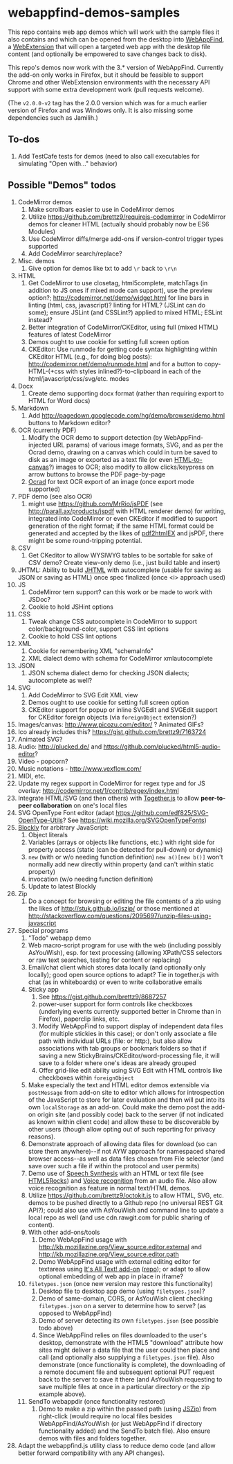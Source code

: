 # webappfind-demos-samples

This repo contains web app demos which will work with the sample files it
also contains and which can be opened from the
desktop into [WebAppFind](https://github.com/brettz9/webappfind), a
[WebExtension](https://developer.mozilla.org/en-US/docs/Mozilla/Add-ons/WebExtensions)
that will open a targeted web app with the desktop file content (and
optionally be empowered to save changes back to disk).

This repo's demos now work with the 3.* version of WebAppFind.
Currently the add-on only works in Firefox, but it should be feasible to support
Chrome and other WebExtension environments with the necessary API support
with some extra development work (pull requests welcome).

(The `v2.0.0-v2` tag has the 2.0.0 version which was for a much earlier
version of Firefox and was Windows only. It is also missing some
dependencies such as Jamilih.)

## To-dos

1. Add TestCafe tests for demos (need to also call executables for simulating
    "Open with..." behavior)

## Possible "Demos" todos

1. CodeMirror demos
    1. Make scrollbars easier to use in CodeMirror demos
    1. Utilize <https://github.com/brettz9/requirejs-codemirror> in CodeMirror
        demos for cleaner HTML (actually should probably now be ES6 Modules)
    1. Use CodeMirror diffs/merge add-ons if version-control trigger types
        supported
    1. Add CodeMirror search/replace?
1. Misc. demos
    1. Give option for demos like txt to add `\r` back to `\r\n`
1. HTML
    1. Get CodeMirror to use closetag, html5complete, matchTags (in
        addition to JS ones if mixed mode can support), use the preview
        option?; <http://codemirror.net/demo/widget.html> for line bars in
        linting (html, css, javascript)? linting for HTML? (JSLint can do
        some); ensure JSLint (and CSSLint?) applied to mixed HTML; ESLint
        instead?
    1. Better integration of CodeMirror/CKEditor, using full (mixed
        HTML) features of latest CodeMirror
    1. Demos ought to use cookie for setting full screen option
    1. CKEditor: Use runmode for getting code syntax highlighting within
        CKEditor HTML (e.g., for doing blog posts):
        <http://codemirror.net/demo/runmode.html> and for a button to
        copy-HTML-(+css with styles inlined?)-to-clipboard in each of the html/javascript/css/svg/etc. modes
1. Docx
    1. Create demo supporting docx format (rather than requiring export
        to HTML for Word docs)
1. Markdown
    1. Add <http://pagedown.googlecode.com/hg/demo/browser/demo.html> buttons
        to Markdown editor?
1. OCR (currently PDF)
    1. Modify the OCR demo to support detection (by WebAppFind-injected URL
        params) of various image formats, SVG, and as per the Ocrad demo,
        drawing on a canvas which could in turn be saved to disk as an
        image or exported as a text file (or even [HTML-to](http://robert.ocallahan.org/2011/11/drawing-dom-content-to-canvas.html)[-canvas](http://people.mozilla.org/~roc/rendering-HTML-elements-to-canvas.html)?)
        images to OCR; also modify to allow clicks/keypress on arrow buttons
        to browse the PDF page-by-page
    1. [Ocrad](http://antimatter15.github.io/ocrad.js/demo.html) for text OCR export of an image (once export mode supported)
1. PDF demo (see also OCR)
    1. might use <https://github.com/MrRio/jsPDF> (see
        <http://parall.ax/products/jspdf> with HTML renderer demo) for
        writing, integrated into CodeMirror or even CKEditor if modified
        to support generation of the right format; if the same HTML
        format could be generated and accepted by the likes of [pdf2htmlEX](https://github.com/coolwanglu/pdf2htmlEX/) and
        jsPDF, there might be some round-tripping potential.
1. CSV
    1. Get CKeditor to allow WYSIWYG tables to be sortable for sake of
        CSV demo? Create view-only demo (i.e., just build table and insert)
1. JHTML: Ability to build [JHTML](http://brettz9.github.com/jhtml) with
    autocomplete (usable for saving as JSON or saving as HTML) once spec finalized (once &lt;i> approach used)
1. JS
    1. CodeMirror tern support? can this work or be made to work with
        JSDoc?
    1. Cookie to hold JSHint options
1. CSS
    1. Tweak change CSS autocomplete in CodeMirror to support
        color/background-color, support CSS lint options
    1. Cookie to hold CSS lint options
1. XML
    1. Cookie for remembering XML "schemaInfo"
    1. XML dialect demo with schema for CodeMirror xmlautocomplete
1. JSON
    1. JSON schema dialect demo for checking JSON dialects;
        autocomplete as well?
1. SVG
    1. Add CodeMirror to SVG Edit XML view
    1. Demos ought to use cookie for setting full screen option
    1. CKEditor support for popup or inline SVGEdit and SVGEdit support
        for CKEditor foreign objects (via `foreignObject` extension?)
1. Images/canvas: <http://www.picozu.com/editor/> ? Animated GIFs?
1. Ico already includes this? <https://gist.github.com/brettz9/7163724>
1. Animated SVG?
1. Audio: <http://plucked.de/> and <https://github.com/plucked/html5-audio-editor>?
1. Video - popcorn?
1. Music notations  - <http://www.vexflow.com/>
1. MIDI, etc.
1. Update my regex support in CodeMirror for regex type and for JS overlay:
    <http://codemirror.net/1/contrib/regex/index.html>
1. Integrate HTML/SVG (and then others) with [Together.js](https://togetherjs.com/)
    to allow **peer-to-peer collaboration** on one's local files
1. SVG OpenType Font editor (adapt <https://github.com/edf825/SVG-OpenType-Utils>?
    See <https://wiki.mozilla.org/SVGOpenTypeFonts>)
1. [Blockly](https://github.com/google/blockly) for arbitrary JavaScript:
    1. Object literals
    1. Variables (arrays or objects like functions, etc.) with right side for property access (static (can be detected for pull-down) or dynamic)
    1. `new` (with or w/o needing function definition)
        `new a()[new b()]`
        won't normally add new directly within property (and can't within static property)
    1. invocation (w/o needing function definition)
    1. Update to latest Blockly
1. Zip
    1. Do a concept for browsing or editing the file contents of a zip
        using the likes of <http://stuk.github.io/jszip/> or those mentioned at
        <http://stackoverflow.com/questions/2095697/unzip-files-using-javascript>
1. Special programs
    1. "Todo" webapp demo
    1. Web macro-script program for use with the web (including possibly
        AsYouWish), esp. for text processing (allowing XPath/CSS selectors
        or raw text searches, testing for content or replacing)
    1. Email/chat client which stores data locally (and optionally only
        locally); good open source options to adapt? Tie in together.js
        with chat (as in whiteboards) or even to write collaborative emails
    1. Sticky app
        1. See <https://gist.github.com/brettz9/8687257>
        1. power-user support for form controls like checkboxes (underlying
            events currently supported better in Chrome than in Firefox),
            paperclip links, etc.
        1. Modify WebAppFind to support display of independent data files
            (for multiple stickies in this case); or don't only associate
            a file path with individual URLs (file: or http:), but also
            allow associations with tab groups or bookmark folders so that
            if saving a new StickyBrains/CKEditor/word-processing file,
            it will save to a folder where one's ideas are already grouped
        1. Offer grid-like edit ability using SVG Edit with HTML controls
            like checkboxes within `foreignObject`
    1. Make especially the text and HTML editor demos extensible via
        `postMessage` from add-on site to editor which allows for
        introspection of the JavaScript to store for later evaluation and
        then will put into its own `localStorage` as an add-on. Could
        make the demo post the add-on origin site (and possibly code)
        back to the server (if not indicated as known within client
        code) and allow these to be discoverable by other users (though
        allow opting out of such reporting for privacy reasons).
    1. Demonstrate approach of allowing data files for download (so can
        store them anywhere)--if not AYW approach for namespaced shared
        browser access--as well as data files chosen from File selector
        (and save over such a file if within the protocol and user permits)
    1. Demo use of
        [Speech Synthesis](https://dvcs.w3.org/hg/speech-api/raw-file/tip/speechapi.html#tts-section)
        with an HTML or text file (see
        [HTML5Rocks](http://updates.html5rocks.com/2014/01/Web-apps-that-talk---Introduction-to-the-Speech-Synthesis-API)) and
        [Voice recognition](https://dvcs.w3.org/hg/speech-api/raw-file/tip/speechapi.html#speechreco-section)
        from an audio file. Also allow voice recognition as feature in normal
        text/HTML demos.
    1. Utilize <https://github.com/brettz9/octokit.js> to allow HTML, SVG,
        etc. demos to be pushed directly to a Github repo (no universal
        REST Git API?); could also use with AsYouWish and command line to
        update a local repo as well (and use cdn.rawgit.com for public
        sharing of content).
    1. With other add-ons/tools
        1. Demo WebAppFind usage with <http://kb.mozillazine.org/View_source.editor.external>
            and <http://kb.mozillazine.org/View_source.editor.path>
        1. Demo WebAppFind usage with external editing editor for textareas
            using [It's All Text! add-on](https://addons.mozilla.org/en-US/firefox/addon/its-all-text/)
            ([repo](https://github.com/docwhat/itsalltext/)); or adapt to
            allow optional embedding of web app in place in iframe?
    1. `filetypes.json` (once new version may restore this functionality)
        1. Desktop file to desktop app demo (using `filetypes.json`)?
        1. Demo of same-domain, CORS, or AsYouWish client checking
            `filetypes.json` on a server to determine how to serve?
            (as opposed to WebAppFind)
        1. Demo of server detecting its own `filetypes.json` (see
            possible todo above)
        1. Since WebAppFind relies on files downloaded to the user's desktop,
            demonstrate with the HTML5 "download" attribute how sites might
            deliver a data file that the user could then place and call (and
            optionally also supplying a `filetypes.json` file). Also
            demonstrate (once functionality is complete), the downloading of
            a remote document file and subsequent optional PUT request back
            to the server to save it there (and AsYouWish requesting to
            save multiple files at once in a particular directory or the
            zip example above).
    1. SendTo webappdir (once functionality restored)
        1. Demo to make a zip within the passed path
            (using [JSZip](https://github.com/Stuk/jszip)) from
            right-click (would require no local files besides
            WebAppFind/AsYouWish (or just WebAppFind if directory
            functionality added) and the SendTo batch file). Also ensure
            demos with files and folders together.
 1. Adapt the webappfind.js utility class to reduce demo code (and allow better forward compatibility with any API changes).
